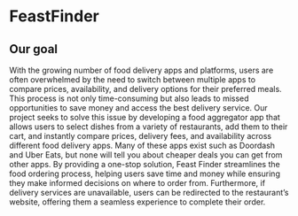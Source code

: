 # FeastFinder

## Our goal

With the growing number of food delivery apps and platforms, users are often overwhelmed by the need to switch between multiple apps to compare prices, availability, and delivery options for their preferred meals. This process is not only time-consuming but also leads to missed opportunities to save money and access the best delivery service. Our project seeks to solve this issue by developing a food aggregator app that allows users to select dishes from a variety of restaurants, add them to their cart, and instantly compare prices, delivery fees, and availability across different food delivery apps. Many of these apps exist such as Doordash and Uber Eats, but none will tell you about cheaper deals you can get from other apps. By providing a one-stop solution, Feast Finder streamlines the food ordering process, helping users save time and money while ensuring they make informed decisions on where to order from. Furthermore, if delivery services are unavailable, users can be redirected to the restaurant’s website, offering them a seamless experience to complete their order.

